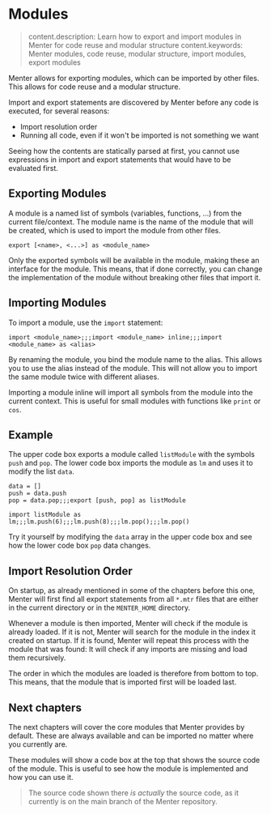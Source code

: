 # Modules

> content.description: Learn how to export and import modules in Menter for code reuse and modular structure
> content.keywords: Menter modules, code reuse, modular structure, import modules, export modules

Menter allows for exporting modules, which can be imported by other files. This allows for code reuse and a modular
structure.

Import and export statements are discovered by Menter before any code is executed, for several reasons:

- Import resolution order
- Running all code, even if it won't be imported is not something we want

Seeing how the contents are statically parsed at first, you cannot use expressions in import and export statements that
would have to be evaluated first.

## Exporting Modules

A module is a named list of symbols (variables, functions, ...) from the current file/context. The module name is the
name of the module that will be created, which is used to import the module from other files.

```static
export [<name>, <...>] as <module_name>
```

Only the exported symbols will be available in the module, making these an interface for the module. This means, that
if done correctly, you can change the implementation of the module without breaking other files that import it.

## Importing Modules

To import a module, use the `import` statement:

```static
import <module_name>;;;import <module_name> inline;;;import <module_name> as <alias>
```

By renaming the module, you bind the module name to the alias. This allows you to use the alias instead of the module.
This will not allow you to import the same module twice with different aliases.

Importing a module inline will import all symbols from the module into the current context. This is useful for small
modules with functions like `print` or `cos`.

## Example

The upper code box exports a module called `listModule` with the symbols `push` and `pop`. The lower code box imports
the module as `lm` and uses it to modify the list `data`.

```result=() -> { data.pop() };;;null---id=listModule1
data = []
push = data.push
pop = data.pop;;;export [push, pop] as listModule
```

```after=listModule1
import listModule as lm;;;lm.push(6);;;lm.push(8);;;lm.pop();;;lm.pop()
```

Try it yourself by modifying the `data` array in the upper code box and see how the lower code box `pop` data changes.

## Import Resolution Order

On startup, as already mentioned in some of the chapters before this one, Menter will first find all export statements
from all `*.mtr` files that are either in the current directory or in the `MENTER_HOME` directory.

Whenever a module is then imported, Menter will check if the module is already loaded. If it is not, Menter will search
for the module in the index it created on startup. If it is found, Menter will repeat this process with the module that
was found: It will check if any imports are missing and load them recursively.

The order in which the modules are loaded is therefore from bottom to top. This means, that the module that is imported
first will be loaded last.

## Next chapters

The next chapters will cover the core modules that Menter provides by default. These are always available and can be
imported no matter where you currently are.

These modules will show a code box at the top that shows the source code of the module. This is useful to see how the
module is implemented and how you can use it.

> The source code shown there _is actually_ the source code, as it currently is on the main branch of the Menter
> repository.
